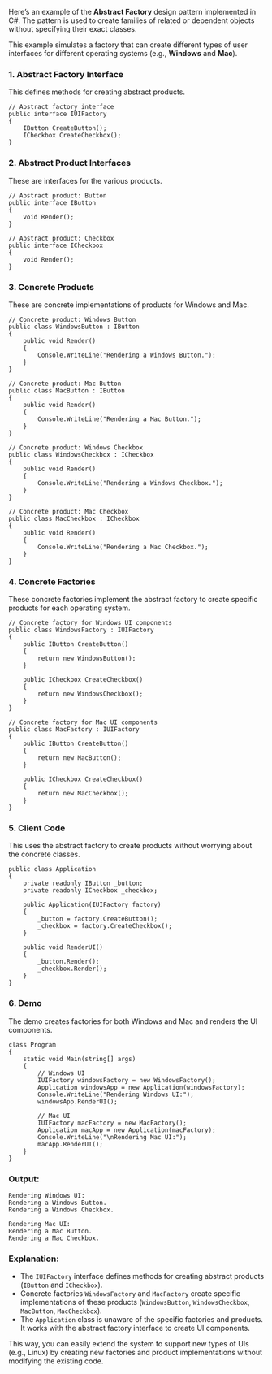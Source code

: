 Here’s an example of the **Abstract Factory** design pattern implemented in C#. The pattern is used to create families of related or dependent objects without specifying their exact classes.

This example simulates a factory that can create different types of user interfaces for different operating systems (e.g., **Windows** and **Mac**).

### 1. **Abstract Factory Interface**

This defines methods for creating abstract products.

    // Abstract factory interface
    public interface IUIFactory
    {
        IButton CreateButton();
        ICheckbox CreateCheckbox();
    }

### 2. **Abstract Product Interfaces**

These are interfaces for the various products.

    // Abstract product: Button
    public interface IButton
    {
        void Render();
    }
    
    // Abstract product: Checkbox
    public interface ICheckbox
    {
        void Render();
    }

### 3. **Concrete Products**

These are concrete implementations of products for Windows and Mac.


    // Concrete product: Windows Button
    public class WindowsButton : IButton
    {
        public void Render()
        {
            Console.WriteLine("Rendering a Windows Button.");
        }
    }
    
    // Concrete product: Mac Button
    public class MacButton : IButton
    {
        public void Render()
        {
            Console.WriteLine("Rendering a Mac Button.");
        }
    }
    
    // Concrete product: Windows Checkbox
    public class WindowsCheckbox : ICheckbox
    {
        public void Render()
        {
            Console.WriteLine("Rendering a Windows Checkbox.");
        }
    }
    
    // Concrete product: Mac Checkbox
    public class MacCheckbox : ICheckbox
    {
        public void Render()
        {
            Console.WriteLine("Rendering a Mac Checkbox.");
        }
    }

### 4. **Concrete Factories**

These concrete factories implement the abstract factory to create specific products for each operating system.


    // Concrete factory for Windows UI components
    public class WindowsFactory : IUIFactory
    {
        public IButton CreateButton()
        {
            return new WindowsButton();
        }
    
        public ICheckbox CreateCheckbox()
        {
            return new WindowsCheckbox();
        }
    }
    
    // Concrete factory for Mac UI components
    public class MacFactory : IUIFactory
    {
        public IButton CreateButton()
        {
            return new MacButton();
        }
    
        public ICheckbox CreateCheckbox()
        {
            return new MacCheckbox();
        }
    }

 

### 5. **Client Code**

This uses the abstract factory to create products without worrying about the concrete classes.

    public class Application
    {
        private readonly IButton _button;
        private readonly ICheckbox _checkbox;
    
        public Application(IUIFactory factory)
        {
            _button = factory.CreateButton();
            _checkbox = factory.CreateCheckbox();
        }
    
        public void RenderUI()
        {
            _button.Render();
            _checkbox.Render();
        }
    }

### 6. **Demo**

The demo creates factories for both Windows and Mac and renders the UI components.

    class Program
    {
        static void Main(string[] args)
        {
            // Windows UI
            IUIFactory windowsFactory = new WindowsFactory();
            Application windowsApp = new Application(windowsFactory);
            Console.WriteLine("Rendering Windows UI:");
            windowsApp.RenderUI();
    
            // Mac UI
            IUIFactory macFactory = new MacFactory();
            Application macApp = new Application(macFactory);
            Console.WriteLine("\nRendering Mac UI:");
            macApp.RenderUI();
        }
    }

### **Output**:

    Rendering Windows UI:
    Rendering a Windows Button.
    Rendering a Windows Checkbox.
    
    Rendering Mac UI:
    Rendering a Mac Button.
    Rendering a Mac Checkbox.

### Explanation:

-   The `IUIFactory` interface defines methods for creating abstract products (`IButton` and `ICheckbox`).
-   Concrete factories `WindowsFactory` and `MacFactory` create specific implementations of these products (`WindowsButton`, `WindowsCheckbox`, `MacButton`, `MacCheckbox`).
-   The `Application` class is unaware of the specific factories and products. It works with the abstract factory interface to create UI components.

This way, you can easily extend the system to support new types of UIs (e.g., Linux) by creating new factories and product implementations without modifying the existing code.

